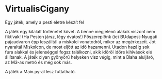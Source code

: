 # VirtualisCigany
 Egy játék, amely a pesti életre készít fel

 A játék egy kitalált történetet követ. 
 A benne megjelenő alakok viszont nem fiktívak!
 (Ha Pesten jársz, légy óvatos!)
 Főszereplőnk (te) BUdapest-Nyugati pájaudvaron épp leszálltál a miskolci vonatodról, mikor az megérkezett.
 Jót nyaraltál Miskolcon, de most eljött az idő hazamenni.
 Utadon hazáig sok fura alakkal és jelenséggel fogsz találkozni, akik időről időre kihívások elé állítanak.
 A játék olyan gyönyörű helyeken visz végig, mint a Blaha aluljáró, az M3-as metró és még sok más.
 
 
 A játék a Main.py-al lesz futtatható.
